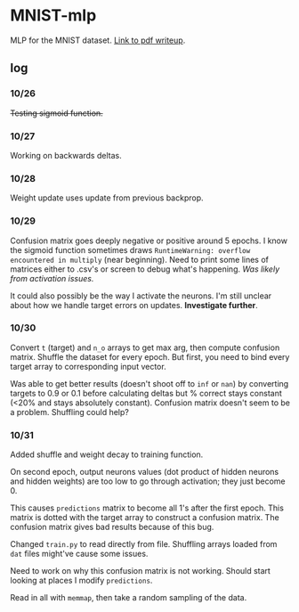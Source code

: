 # MNIST-mlp
MLP for the MNIST dataset. [Link to pdf writeup](https://github.com/carsayao/MNIST-mlp/blob/master/MLprogram1.pdf).

## log

### 10/26

~~Testing sigmoid function.~~

### 10/27

Working on backwards deltas.

### 10/28

Weight update uses update from previous backprop.

### 10/29

Confusion matrix goes deeply negative or positive around 5 epochs. I know the sigmoid function sometimes draws  `RuntimeWarning: overflow encountered in multiply` (near beginning). Need to print some lines of matrices either to .csv's or screen to debug what's happening. *Was likely from activation issues.*

It could also possibly be the way I activate the neurons. I'm still unclear about how we handle target errors on updates. **Investigate further**.

### 10/30

Convert `t` (target) and `n_o` arrays to get max arg, then compute confusion matrix. Shuffle the dataset for every epoch. But first, you need to bind every target array to corresponding input vector. 

Was able to get better results (doesn't shoot off to `inf` or `nan`) by converting targets to 0.9 or 0.1 before calculating deltas but % correct stays constant (<20% and stays absolutely constant). Confusion matrix doesn't seem to be a problem. Shuffling could help? 

### 10/31

Added shuffle and weight decay to training function.

On second epoch, output neurons values (dot product of hidden neurons and hidden weights) are too low to go through activation; they just become 0.

This causes `predictions` matrix to become all 1's after the first epoch. This matrix is dotted with the target array to construct a confusion matrix. The confusion matrix gives bad results because of this bug.

Changed `train.py` to read directly from file. Shuffling arrays loaded from `dat` files might've cause some issues.

Need to work on why this confusion matrix is not working. Should start looking at places I modify `predictions`.

Read in all with `memmap`, then take a random sampling of the data.
